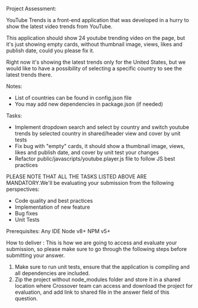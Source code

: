 Project Assessment:

YouTube Trends is a front-end application that was developed in a hurry to show the latest video trends from YouTube.

This application should show 24 youtube trending video on the page, but it's just showing empty cards, without thumbnail image, views, likes and publish date, could you please fix it.

Right now it's showing the latest trends only for the United States, but we would like to have a possibility of selecting a specific country to see the latest trends there.


Notes:
* List of countries can be found in config.json file
* You may add new dependencies in package.json (if needed)

Tasks:
* Implement dropdown search and select by country and switch youtube trends by selected country in shared/header view and cover by unit tests
* Fix bug with "empty" cards, it should show a thumbnail image, views, likes and publish date, and cover by unit test your changes
* Refactor public/javascripts/youtube.player.js file to follow JS best practices

PLEASE NOTE THAT ALL THE TASKS LISTED ABOVE ARE MANDATORY.We'll be evaluating your submission from the following perspectives:
* Code quality and best practices
* Implementation of new feature
* Bug fixes
* Unit Tests

Prerequisites:
Any IDE
Node v8+
NPM v5+

How to deliver :
This is how we are going to access and evaluate your submission, so please make sure to go through the following steps before submitting your answer.

1) Make sure to run unit tests, ensure that the application is compiling and all dependencies are included.
2) Zip the project without node_modules folder and store it in a shared location where Crossover team can access and download the project for evaluation, and add link to shared file in the answer field of this question.